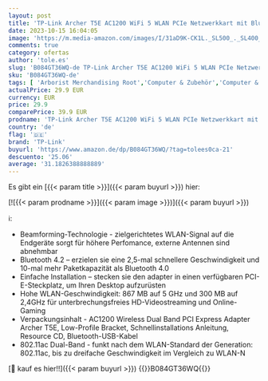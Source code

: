 ```yaml
---
layout: post
title: 'TP-Link Archer T5E AC1200 WiFi 5 WLAN PCIe Netzwerkkart mit Bluetooth 4.2  867MBit/s 5GHz  300MBit/s 2 4GHz  2 abnehmbaren Antennen  geeignet für Windows 11/10/8.1/8/7 '
date: 2023-10-15 16:04:05
image: 'https://m.media-amazon.com/images/I/31aD9K-CK1L._SL500_._SL400_.jpg'
comments: true
category: ofertas
author: 'tole.es'
slug: 'B084GT36WQ-de TP-Link Archer T5E AC1200 WiFi 5 WLAN PCIe Netzwerkkart...'
sku: 'B084GT36WQ-de'
tags: [ 'Arborist Merchandising Root','Computer & Zubehör','Computer & Zubehör: Produkte mit Umwelt-Label','Interne Komponenten & Hardware','Komponenten & Ersatzteile','Netzwerkkarten','Self Service','Special Features Stores','TP-Link','a4cbee59-f823-40fe-831a-7de64f655f6f_0','a4cbee59-f823-40fe-831a-7de64f655f6f_1301','a4cbee59-f823-40fe-831a-7de64f655f6f_2701','tp-link','🇩🇪', ]
actualPrice: 29.9 EUR
currency: EUR
price: 29.9
comparePrice: 39.9 EUR
prodname: 'TP-Link Archer T5E AC1200 WiFi 5 WLAN PCIe Netzwerkkart mit Bluetooth 4.2  867MBit/s 5GHz  300MBit/s 2 4GHz  2 abnehmbaren Antennen  geeignet für Windows 11/10/8.1/8/7 '
country: 'de'
flag: '🇩🇪'
brand: 'TP-Link'
buyurl: 'https://www.amazon.de/dp/B084GT36WQ/?tag=tolees0ca-21'
descuento: '25.06'
average: '31.1826388888889'
---
```


Es gibt ein [{{< param title >}}]({{< param buyurl >}}) hier:

[![{{< param prodname >}}]({{< param image >}})]({{< param buyurl >}})

ℹ️:

- Beamforming-Technologie - zielgerichtetes WLAN-Signal auf die Endgeräte sorgt für höhere Perfomance, externe Antennen sind abnehmbar
- Bluetooth 4.2 – erzielen sie eine 2,5-mal schnellere Geschwindigkeit und 10-mal mehr Paketkapazität als Bluetooth 4.0
- Einfache Installation – stecken sie den adapter in einen verfügbaren PCI-E-Steckplatz, um Ihren Desktop aufzurüsten
- Hohe WLAN-Geschwindigkeit: 867 MB auf 5 GHz und 300 MB auf 2,4GHz für unterbrechungsfreies HD-Videostreaming und Online-Gaming
- Verpackungsinhalt - AC1200 Wireless Dual Band PCI Express Adapter Archer T5E, Low-Profile Bracket, Schnellinstallations Anleitung, Resource CD, Bluetooth-USB-Kabel
- 802.11ac Dual-Band - funkt nach dem WLAN-Standard der Generation: 802.11ac, bis zu dreifache Geschwindigkeit im Vergleich zu WLAN-N

[🛒 kauf es hier!!]({{< param buyurl >}})
{{<world>}}B084GT36WQ{{</world>}}
